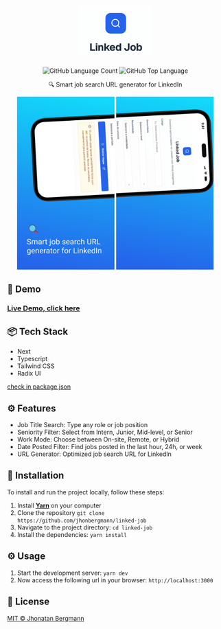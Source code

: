 <h1 align="center">
  <img src="docs/assets/logo.png" alt="logo" >
</h1>

<p align="center">
  <img alt="GitHub Language Count" src="https://img.shields.io/github/languages/count/jhonbergmann/linked-job" />
  <img alt="GitHub Top Language" src="https://img.shields.io/github/languages/top/jhonbergmann/linked-job" />
</p>

<p align="center">🔍 Smart job search URL generator for LinkedIn</p>

<p align="center">
  <img width="45%" src="docs/assets/screenshot-1.jpg" alt="screenshot-1" >
  <img width="45%" src="docs/assets/screenshot-2.jpg" alt="screenshot-2" >
</p>

## 🔺 Demo
### [Live Demo, click here](https://linked-job.vercel.app/)

## 📦 Tech Stack

- Next
- Typescript
- Tailwind CSS
- Radix UI

[check in package.json](/package.json)


## ⚙️ Features

- Job Title Search: Type any role or job position
- Seniority Filter: Select from Intern, Junior, Mid-level, or Senior
- Work Mode: Choose between On-site, Remote, or Hybrid
- Date Posted Filter: Find jobs posted in the last hour, 24h, or week
- URL Generator: Optimized job search URL for LinkedIn

## 🔩 Installation

To install and run the project locally, follow these steps:

1. Install [**Yarn**](https://yarnpkg.com/) on your computer
1. Clone the repository `git clone https://github.com/jhonbergmann/linked-job`
1. Navigate to the project directory: `cd linked-job`
1. Install the dependencies: `yarn install`

## ⚙️ Usage

1. Start the development server: `yarn dev`
1. Now access the following url in your browser: `http://localhost:3000`

## 📝 License

[MIT © Jhonatan Bergmann](https://github.com/jhonbergmann/linked-job/blob/main/LICENSE)
